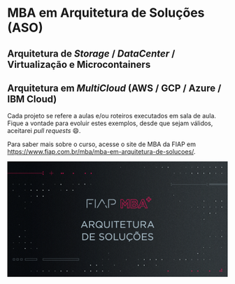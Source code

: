 # MBA em Arquitetura de Soluções (ASO)

## Arquitetura de *Storage* / *DataCenter* / Virtualização e Microcontainers 

## Arquitetura em *MultiCloud* (AWS / GCP / Azure / IBM Cloud)

Cada projeto se refere a aulas e/ou roteiros executados em sala de aula.
Fique a vontade para evoluir estes exemplos, desde que sejam válidos, aceitarei *pull requests* :smile:.

Para saber mais sobre o curso, acesse o site de MBA da FIAP em https://www.fiap.com.br/mba/mba-em-arquitetura-de-solucoes/.

![FIAP MBA](../img/arq-solucoes.png)
